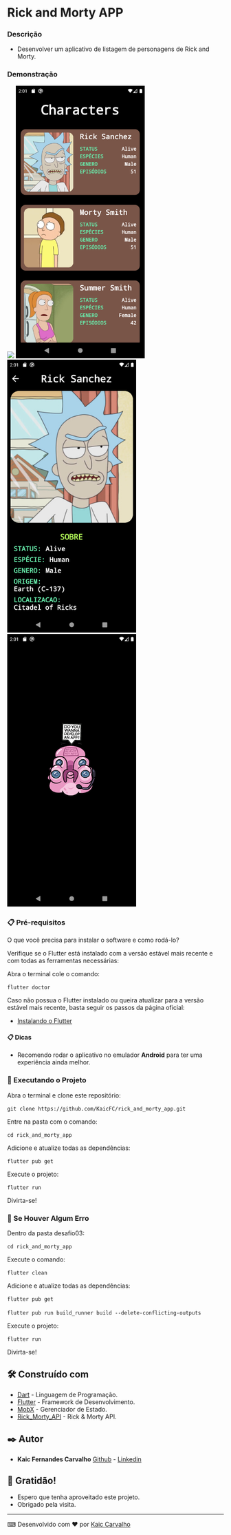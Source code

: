# Rick and Morty APP


### Descrição

- Desenvolver um aplicativo de listagem de personagens de Rick and Morty.

### Demonstração

<img src="/screenshots/rick_morty.gif" heigth="400" width="300">
<img src="/screenshots/home.png" heigth="400" width="300">
<img src="/screenshots/details.png" heigth="400" width="300">
<img src="/screenshots/loading.png" heigth="400" width="300">

### 📋 Pré-requisitos

O que você precisa para instalar o software e como rodá-lo?

Verifique se o Flutter está instalado com a versão estável mais recente e com todas as ferramentas necessárias:

Abra o terminal cole o comando:
```
flutter doctor
```

Caso não possua o Flutter instalado ou queira atualizar para a versão estável mais recente, basta seguir os passos da página oficial:

- [Instalando o Flutter](https://docs.flutter.dev/get-started/install)


#### 📋 Dicas
- Recomendo rodar o aplicativo no emulador **Android** para ter uma experiência ainda melhor.


### 🔧 Executando o Projeto

Abra o terminal e clone este repositório:

```
git clone https://github.com/KaicFC/rick_and_morty_app.git
```

Entre na pasta com o comando:

```
cd rick_and_morty_app
```

Adicione e atualize todas as dependências:

```
flutter pub get
```

Execute o projeto:

```
flutter run
```

Divirta-se!


### 🔧 Se Houver Algum Erro

Dentro da pasta desafio03:

```
cd rick_and_morty_app
```

Execute o comando:

```
flutter clean
```

Adicione e atualize todas as dependências:

```
flutter pub get

flutter pub run build_runner build --delete-conflicting-outputs
```

Execute o projeto:

```
flutter run
```

Divirta-se!


## 🛠️ Construído com

* [Dart](https://dart.dev) - Linguagem de Programação.
* [Flutter](https://flutter.dev) - Framework de Desenvolvimento.
* [MobX](https://pub.dev/packages/mobx) - Gerenciador de Estado.
* [Rick_Morty_API](https://rickandmortyapi.com/documentation) - Rick & Morty API.


## ✒️ Autor

* **Kaic Fernandes Carvalho**
  [Github](https://github.com/KaicFC) - [Linkedin](https://www.linkedin.com/in/kaic-carvalho/)


## 🎁 Gratidão!

* Espero que tenha aproveitado este projeto.
* Obrigado pela visita.

---
⌨ Desenvolvido com ❤️ por [Kaic Carvalho](https://github.com/KaicFC)
